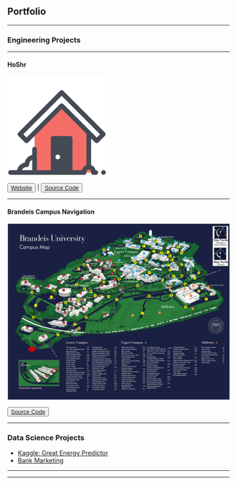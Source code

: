 ## Portfolio

---

### Engineering Projects 
---
#### HoShr

<img src="images/hoshr-logo.png?raw=true"/>

<button type="button" class="btn btn-primary">[Website](https://hoshr-auto-realtor.herokuapp.com/)</button> |
<button type="button" class="btn btn-primary">[Source Code](https://github.com/hantingge/HoShr)</button>

---

#### Brandeis Campus Navigation

<img src="images/brandeis_campus_map.jpg?raw=true"/>

<button class="button-save large">[Source Code](https://github.com/hantingge/brandeis-map)</button>

---

### Data Science Projects

- [Kaggle: Great Energy Predictor](https://github.com/hantingge/ashrae-great-energy-predictor)
- [Bank Marketing](https://github.com/hantingge/bank-marketing-gradient-boosting)

---




---

